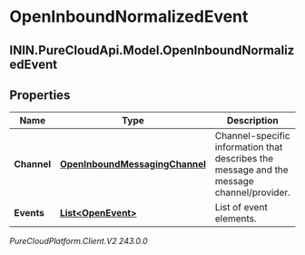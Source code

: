 # OpenInboundNormalizedEvent

## ININ.PureCloudApi.Model.OpenInboundNormalizedEvent

## Properties

|Name | Type | Description | Notes|
|------------ | ------------- | ------------- | -------------|
| **Channel** | [**OpenInboundMessagingChannel**](OpenInboundMessagingChannel) | Channel-specific information that describes the message and the message channel/provider. | |
| **Events** | [**List&lt;OpenEvent&gt;**](OpenEvent) | List of event elements. | |



_PureCloudPlatform.Client.V2 243.0.0_
